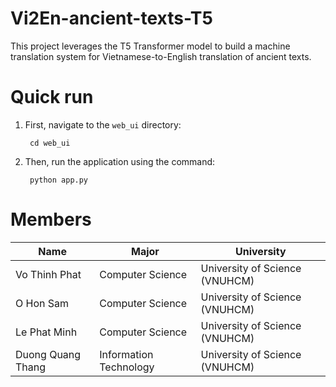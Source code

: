 # Vi2En-ancient-texts-T5
This project leverages the T5 Transformer model to build a machine translation system for Vietnamese-to-English translation of ancient texts.

# Quick run
1. First, navigate to the `web_ui` directory:
        
        cd web_ui

2. Then, run the application using the command:
        
        python app.py

# Members
| **Name**| **Major**| **University**|
|-|-|-|
| Vo Thinh Phat | Computer Science  | University of Science (VNUHCM) |
| O Hon Sam | Computer Science  | University of Science (VNUHCM) |
| Le Phat Minh | Computer Science  | University of Science (VNUHCM) |
| Duong Quang Thang | Information Technology  | University of Science (VNUHCM) |